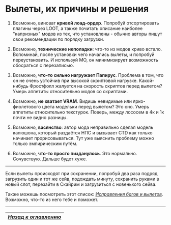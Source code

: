 # Вылеты, их причины и решения

1. Возможно, виноват **кривой лоад-ордер**. Попробуй отсортировать плагины через LOOT, а также почитать описание наиболее "капризных" модов из тех, что установлены - обычно авторы пишут свои рекомендации по порядку загрузки.


2. Возможно, **технические неполадки**: что-то из модов криво встало. Вспоминай, после установки чего начались вылеты, и попробуй переустановить. И используй МО, он минимизирует возможность обосраться с перезаписью.

3. Возможно, **что-то сильно нагружает Папирус**. Проблема в том, что он не очень устойчив при высокой скриптовой нагрузке. Какой-нибудь Фростфолл жалуется на скорость скриптов перед вылетом? Умерь аппетиты относительно модов со скриптами.


4. Возможно, **не хватает VRAM**. Видишь невидимые или ярко-фиолетового цвета модельки перед вылетом? Это оно. Умерь аппетиты относительно текстурок. Поверь, между лососем в 4к и 1к почти не видно разницы.


5. Возможно, **васянство**: автор мода неправильно сделал модель капюшона, который раздаётся НПС и вызывает CTD как только начинает прорисовываться. Тут уже выяснить проблему можно только эмпирическим путём.


6. Возможно, **что-то просто пизданулось**. Это нормально. Сочувствую. Дальше будет хуже.

------

Если вылеты происходят при сохранении, попробуй два раза подряд загрузить один и тот же сейв, подождать минуту, сохранить руками в новый слот, перезайти в Скайрим и загрузиться с новенького сейва.

Также можешь посмотреть этот список: [*Исправления багов и вылетов*](../04_Anon_Collection/17_Исправления_багов_и_вылетов.md). Возможно, что-то из него тебе и поможет.

------

|[*Назад к оглавлению*](../01_Оглавление.md)|
|:---:|
